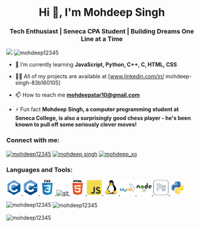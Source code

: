 <h1 align="center">Hi 👋, I'm Mohdeep Singh</h1>
<h3 align="center">Tech Enthusiast | Seneca CPA Student | Building Dreams One Line at a Time</h3>
<img align ="right alt="coding" width="400" src="https://mir-s3-cdn-cf.behance.net/project_modules/fs/eef76b143584307.627d06916ce10.gif"


<p align="left"> <img src="https://komarev.com/ghpvc/?username=mohdeep12345&label=Profile%20views&color=0e75b6&style=flat" alt="mohdeep12345" /> </p>

- 🌱 I’m currently learning **JavaScript, Python, C++, C, HTML, CSS**

- 👨‍💻 All of my projects are available at [www.linkedin.com/in/ mohdeep-singh-83b160105]

- 📫 How to reach me **mohdeepstar10@gmail.com**

- ⚡ Fun fact **Mohdeep Singh, a computer programming student at Seneca College, is also a surprisingly good chess player - he's been known to pull off some seriously clever moves!**

<h3 align="left">Connect with me:</h3>
<p align="left">
<a href="https://twitter.com/mohdeep12345" target="blank"><img align="center" src="https://raw.githubusercontent.com/rahuldkjain/github-profile-readme-generator/master/src/images/icons/Social/twitter.svg" alt="mohdeep12345" height="30" width="40" /></a>
<a href="https://linkedin.com/in/mohdeep singh" target="blank"><img align="center" src="https://raw.githubusercontent.com/rahuldkjain/github-profile-readme-generator/master/src/images/icons/Social/linked-in-alt.svg" alt="mohdeep singh" height="30" width="40" /></a>
<a href="https://instagram.com/mohdeep_xo" target="blank"><img align="center" src="https://raw.githubusercontent.com/rahuldkjain/github-profile-readme-generator/master/src/images/icons/Social/instagram.svg" alt="mohdeep_xo" height="30" width="40" /></a>
</p>

<h3 align="left">Languages and Tools:</h3>
<p align="left"> <a href="https://www.cprogramming.com/" target="_blank" rel="noreferrer"> <img src="https://raw.githubusercontent.com/devicons/devicon/master/icons/c/c-original.svg" alt="c" width="40" height="40"/> </a> <a href="https://www.w3schools.com/cpp/" target="_blank" rel="noreferrer"> <img src="https://raw.githubusercontent.com/devicons/devicon/master/icons/cplusplus/cplusplus-original.svg" alt="cplusplus" width="40" height="40"/> </a> <a href="https://www.w3schools.com/css/" target="_blank" rel="noreferrer"> <img src="https://raw.githubusercontent.com/devicons/devicon/master/icons/css3/css3-original-wordmark.svg" alt="css3" width="40" height="40"/> </a> <a href="https://git-scm.com/" target="_blank" rel="noreferrer"> <img src="https://www.vectorlogo.zone/logos/git-scm/git-scm-icon.svg" alt="git" width="40" height="40"/> </a> <a href="https://www.w3.org/html/" target="_blank" rel="noreferrer"> <img src="https://raw.githubusercontent.com/devicons/devicon/master/icons/html5/html5-original-wordmark.svg" alt="html5" width="40" height="40"/> </a> <a href="https://developer.mozilla.org/en-US/docs/Web/JavaScript" target="_blank" rel="noreferrer"> <img src="https://raw.githubusercontent.com/devicons/devicon/master/icons/javascript/javascript-original.svg" alt="javascript" width="40" height="40"/> </a> <a href="https://www.linux.org/" target="_blank" rel="noreferrer"> <img src="https://raw.githubusercontent.com/devicons/devicon/master/icons/linux/linux-original.svg" alt="linux" width="40" height="40"/> </a> <a href="https://www.mysql.com/" target="_blank" rel="noreferrer"> <img src="https://raw.githubusercontent.com/devicons/devicon/master/icons/mysql/mysql-original-wordmark.svg" alt="mysql" width="40" height="40"/> </a> <a href="https://nodejs.org" target="_blank" rel="noreferrer"> <img src="https://raw.githubusercontent.com/devicons/devicon/master/icons/nodejs/nodejs-original-wordmark.svg" alt="nodejs" width="40" height="40"/> </a> <a href="https://www.photoshop.com/en" target="_blank" rel="noreferrer"> <img src="https://raw.githubusercontent.com/devicons/devicon/master/icons/photoshop/photoshop-line.svg" alt="photoshop" width="40" height="40"/> </a> <a href="https://www.python.org" target="_blank" rel="noreferrer"> <img src="https://raw.githubusercontent.com/devicons/devicon/master/icons/python/python-original.svg" alt="python" width="40" height="40"/> </a> </p>

<p><img align="left" src="https://github-readme-stats.vercel.app/api/top-langs?username=mohdeep12345&show_icons=true&locale=en&layout=compact" alt="mohdeep12345" /></p>

<p>&nbsp;<img align="center" src="https://github-readme-stats.vercel.app/api?username=mohdeep12345&show_icons=true&locale=en" alt="mohdeep12345" /></p>

<p><img align="center" src="https://github-readme-streak-stats.herokuapp.com/?user=mohdeep12345&" alt="mohdeep12345" /></p>
